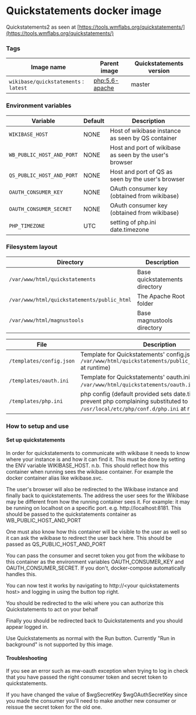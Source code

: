 # Quickstatements docker image

Quickstatements2 as seen at  [https://tools.wmflabs.org/quickstatements/](https://tools.wmflabs.org/quickstatements/)

### Tags
Image name                            | Parent image                                    | Quickstatements version
-------------------------------       | ------------------------                        | --------------        
`wikibase/quickstatements` : `latest` | [php:5.6-apache](https://hub.docker.com/_/php/) | master                

### Environment variables

Variable                   | Default  | Description                                            
-------------------------- | -------- | -----------                                            
`WIKIBASE_HOST`            | NONE     | Host of wikibase instance as seen by QS container      
`WB_PUBLIC_HOST_AND_PORT`  | NONE     | Host and port of wikibase as seen by the user's browser
`QS_PUBLIC_HOST_AND_PORT`  | NONE     | Host and port of QS as seen by the user's browser      
`OAUTH_CONSUMER_KEY`       | NONE     | OAuth consumer key (obtained from wikibase)            
`OAUTH_CONSUMER_SECRET`    | NONE     | OAuth consumer key (obtained from wikibase)            
`PHP_TIMEZONE`             | UTC      | setting of php.ini date.timezone                       

### Filesystem layout

Directory                                   | Description                                                                   
---------------------------------           | ------------------------------------------------------------------------------
`/var/www/html/quickstatements`             | Base quickstatements directory                                                
`/var/www/html/quickstatements/public_html` | The Apache Root folder                                                        
`/var/www/html/magnustools`                 | Base magnustools directory                                                    

File                      | Description                                                                                                                              
------------------------- | ------------------------------------------------------------------------------                                                           
`/templates/config.json`  | Template for Quickstatements' config.json (substituted to `/var/www/html/quickstatements/public_html/config.json` at runtime)            
`/templates/oauth.ini`    | Template for Quickstatements' oauth.ini (substituted to `/var/www/html/quickstatements/oauth.ini` at runtime)                            
`/templates/php.ini`      | php config (default provided sets date.timezone to prevent php complaining substituted to `/usr/local/etc/php/conf.d/php.ini` at runtime)


### How to setup and use

#### Set up quickstatements
In order for quickstatements to communicate with wikibase it needs to know where your instance is and how it can find it.
This must be done by setting the ENV variable WIKIBASE_HOST. n.b. This should reflect how this container when running
sees the wikibase container. For example the docker container alias like wikibase.svc.

The user's browser will also be redirected to the Wikibase instance and finally back to quickstatements. The address
the user sees for the Wikibase may be different from how the running container sees it. For example: it may be running
on localhost on a specific port. e.g. http://localhost:8181. This should be passed to the quickstatements container as
WB_PUBLIC_HOST_AND_PORT

One must also know how this container will be visible to the user as well so it can ask the wikibase to redirect the
user back here. This should be passed as QS_PUBLIC_HOST_AND_PORT

You can pass the consumer and secret token you got from the wikibase to this container as the environment variables
 OAUTH_CONSUMER_KEY and OAUTH_CONSUMER_SECRET. If you don't, docker-compose automatically handles this.

You can now test it works by navigating to http://\<your quickstatements host\> and logging in using the button top right.

You should be redirected to the wiki where you can authorize this Quickstatements to act on your behalf

Finally you should be redirected back to Quickstatements and you should appear logged in.

Use Quickstatements as normal with the Run button. Currently "Run in background" is not supported by this image.

#### Troubleshooting
If you see an error such as mw-oauth exception when trying to log in check that you have passed the right consumer token
and secret token to quickstatements.

If you have changed the value of $wgSecretKey $wgOAuthSecretKey since you made the consumer you'll need to make another new consumer or
reissue the secret token for the old one.
